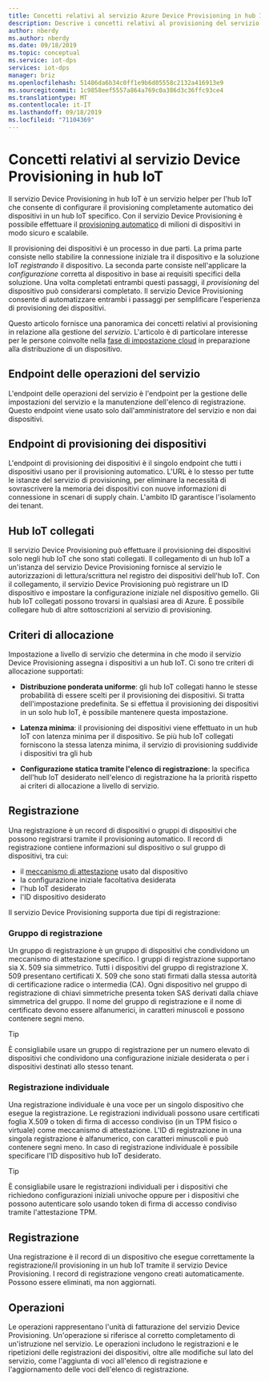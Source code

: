 ```yaml
---
title: Concetti relativi al servizio Azure Device Provisioning in hub IoT | Microsoft Docs
description: Descrive i concetti relativi al provisioning del servizio specifici dei dispositivi con il servizio Device Provisioning e l'hub IoT
author: nberdy
ms.author: nberdy
ms.date: 09/18/2019
ms.topic: conceptual
ms.service: iot-dps
services: iot-dps
manager: briz
ms.openlocfilehash: 51486da6b34c0ff1e9b6d05558c2132a416913e9
ms.sourcegitcommit: 1c9858eef5557a864a769c0a386d3c36ffc93ce4
ms.translationtype: MT
ms.contentlocale: it-IT
ms.lasthandoff: 09/18/2019
ms.locfileid: "71104369"
---
```

# <a name="iot-hub-device-provisioning-service-concepts"></a>Concetti relativi al servizio Device Provisioning in hub IoT

Il servizio Device Provisioning in hub IoT è un servizio helper per l'hub IoT che consente di configurare il provisioning completamente automatico dei dispositivi in un hub IoT specifico. Con il servizio Device Provisioning è possibile effettuare il [provisioning automatico](concepts-auto-provisioning.md) di milioni di dispositivi in modo sicuro e scalabile.

Il provisioning dei dispositivi è un processo in due parti. La prima parte consiste nello stabilire la connessione iniziale tra il dispositivo e la soluzione IoT *registrando* il dispositivo. La seconda parte consiste nell'applicare la *configurazione* corretta al dispositivo in base ai requisiti specifici della soluzione. Una volta completati entrambi questi passaggi, il *provisioning* del dispositivo può considerarsi completato. Il servizio Device Provisioning consente di automatizzare entrambi i passaggi per semplificare l'esperienza di provisioning dei dispositivi.

Questo articolo fornisce una panoramica dei concetti relativi al provisioning in relazione alla gestione del *servizio*. L'articolo è di particolare interesse per le persone coinvolte nella [fase di impostazione cloud](about-iot-dps.md#cloud-setup-step) in preparazione alla distribuzione di un dispositivo.

## <a name="service-operations-endpoint"></a>Endpoint delle operazioni del servizio

L'endpoint delle operazioni del servizio è l'endpoint per la gestione delle impostazioni del servizio e la manutenzione dell'elenco di registrazione. Questo endpoint viene usato solo dall'amministratore del servizio e non dai dispositivi.

## <a name="device-provisioning-endpoint"></a>Endpoint di provisioning dei dispositivi

L'endpoint di provisioning dei dispositivi è il singolo endpoint che tutti i dispositivi usano per il provisioning automatico. L'URL è lo stesso per tutte le istanze del servizio di provisioning, per eliminare la necessità di sovrascrivere la memoria dei dispositivi con nuove informazioni di connessione in scenari di supply chain. L'ambito ID garantisce l'isolamento dei tenant.

## <a name="linked-iot-hubs"></a>Hub IoT collegati

Il servizio Device Provisioning può effettuare il provisioning dei dispositivi solo negli hub IoT che sono stati collegati. Il collegamento di un hub IoT a un'istanza del servizio Device Provisioning fornisce al servizio le autorizzazioni di lettura/scrittura nel registro dei dispositivi dell'hub IoT. Con il collegamento, il servizio Device Provisioning può registrare un ID dispositivo e impostare la configurazione iniziale nel dispositivo gemello. Gli hub IoT collegati possono trovarsi in qualsiasi area di Azure. È possibile collegare hub di altre sottoscrizioni al servizio di provisioning.

## <a name="allocation-policy"></a>Criteri di allocazione

Impostazione a livello di servizio che determina in che modo il servizio Device Provisioning assegna i dispositivi a un hub IoT. Ci sono tre criteri di allocazione supportati:

* **Distribuzione ponderata uniforme**: gli hub IoT collegati hanno le stesse probabilità di essere scelti per il provisioning dei dispositivi. Si tratta dell'impostazione predefinita. Se si effettua il provisioning dei dispositivi in un solo hub IoT, è possibile mantenere questa impostazione.

* **Latenza minima**: il provisioning dei dispositivi viene effettuato in un hub IoT con latenza minima per il dispositivo. Se più hub IoT collegati forniscono la stessa latenza minima, il servizio di provisioning suddivide i dispositivi tra gli hub

* **Configurazione statica tramite l'elenco di registrazione**: la specifica dell'hub IoT desiderato nell'elenco di registrazione ha la priorità rispetto ai criteri di allocazione a livello di servizio.

## <a name="enrollment"></a>Registrazione

Una registrazione è un record di dispositivi o gruppi di dispositivi che possono registrarsi tramite il provisioning automatico. Il record di registrazione contiene informazioni sul dispositivo o sul gruppo di dispositivi, tra cui:
- il [meccanismo di attestazione](concepts-security.md#attestation-mechanism) usato dal dispositivo
- la configurazione iniziale facoltativa desiderata
- l'hub IoT desiderato
- l'ID dispositivo desiderato

Il servizio Device Provisioning supporta due tipi di registrazione:

### <a name="enrollment-group"></a>Gruppo di registrazione

Un gruppo di registrazione è un gruppo di dispositivi che condividono un meccanismo di attestazione specifico. I gruppi di registrazione supportano sia X. 509 sia simmetrico. Tutti i dispositivi del gruppo di registrazione X. 509 presentano certificati X. 509 che sono stati firmati dalla stessa autorità di certificazione radice o intermedia (CA). Ogni dispositivo nel gruppo di registrazione di chiavi simmetriche presenta token SAS derivati dalla chiave simmetrica del gruppo. Il nome del gruppo di registrazione e il nome di certificato devono essere alfanumerici, in caratteri minuscoli e possono contenere segni meno.

> [!TIP]
> È consigliabile usare un gruppo di registrazione per un numero elevato di dispositivi che condividono una configurazione iniziale desiderata o per i dispositivi destinati allo stesso tenant.

### <a name="individual-enrollment"></a>Registrazione individuale

Una registrazione individuale è una voce per un singolo dispositivo che esegue la registrazione. Le registrazioni individuali possono usare certificati foglia X.509 o token di firma di accesso condiviso (in un TPM fisico o virtuale) come meccanismo di attestazione. L'ID di registrazione in una singola registrazione è alfanumerico, con caratteri minuscoli e può contenere segni meno. In caso di registrazione individuale è possibile specificare l'ID dispositivo hub IoT desiderato.

> [!TIP]
> È consigliabile usare le registrazioni individuali per i dispositivi che richiedono configurazioni iniziali univoche oppure per i dispositivi che possono autenticare solo usando token di firma di accesso condiviso tramite l'attestazione TPM.

## <a name="registration"></a>Registrazione

Una registrazione è il record di un dispositivo che esegue correttamente la registrazione/il provisioning in un hub IoT tramite il servizio Device Provisioning. I record di registrazione vengono creati automaticamente. Possono essere eliminati, ma non aggiornati.

## <a name="operations"></a>Operazioni

Le operazioni rappresentano l'unità di fatturazione del servizio Device Provisioning. Un'operazione si riferisce al corretto completamento di un'istruzione nel servizio. Le operazioni includono le registrazioni e le ripetizioni delle registrazioni dei dispositivi, oltre alle modifiche sul lato del servizio, come l'aggiunta di voci all'elenco di registrazione e l'aggiornamento delle voci dell'elenco di registrazione.
